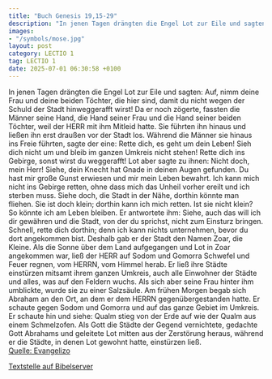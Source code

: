 ```yaml
---
title: "Buch Genesis 19,15-29"
description: "In jenen Tagen drängten die Engel Lot zur Eile und sagten: Auf, nimm deine Frau und deine beiden Töchter, die hier sind, damit du nicht wegen der Schuld der Stadt hinweggerafft wirst! Da er noch zögerte, fassten die Männer seine Hand, die Hand seiner Frau und die Hand seiner beid...."
images:
- "/symbols/mose.jpg"
layout: post
category: LECTIO 1
tag: LECTIO 1
date: 2025-07-01 06:30:58 +0100
---
```

In jenen Tagen drängten die Engel Lot zur Eile und sagten: Auf, nimm deine Frau und deine beiden Töchter, die hier sind, damit du nicht wegen der Schuld der Stadt hinweggerafft wirst!
Da er noch zögerte, fassten die Männer seine Hand, die Hand seiner Frau und die Hand seiner beiden Töchter, weil der HERR mit ihm Mitleid hatte.<!--more--> Sie führten ihn hinaus und ließen ihn erst draußen vor der Stadt los.
Während die Männer sie hinaus ins Freie führten, sagte der eine: Rette dich, es geht um dein Leben! Sieh dich nicht um und bleib im ganzen Umkreis nicht stehen! Rette dich ins Gebirge, sonst wirst du weggerafft!
Lot aber sagte zu ihnen: Nicht doch, mein Herr!
Siehe, dein Knecht hat Gnade in deinen Augen gefunden. Du hast mir große Gunst erwiesen und mir mein Leben bewahrt. Ich kann mich nicht ins Gebirge retten, ohne dass mich das Unheil vorher ereilt und ich sterben muss.
Siehe doch, die Stadt in der Nähe, dorthin könnte man fliehen. Sie ist doch klein; dorthin kann ich mich retten. Ist sie nicht klein? So könnte ich am Leben bleiben.
Er antwortete ihm: Siehe, auch das will ich dir gewähren und die Stadt, von der du sprichst, nicht zum Einsturz bringen.
Schnell, rette dich dorthin; denn ich kann nichts unternehmen, bevor du dort angekommen bist. Deshalb gab er der Stadt den Namen Zoar, die Kleine.
Als die Sonne über dem Land aufgegangen und Lot in Zoar angekommen war,
ließ der HERR auf Sodom und Gomorra Schwefel und Feuer regnen, vom HERRN, vom Himmel herab.
Er ließ ihre Städte einstürzen mitsamt ihrem ganzen Umkreis, auch alle Einwohner der Städte und alles, was auf den Feldern wuchs.
Als sich aber seine Frau hinter ihm umblickte, wurde sie zu einer Salzsäule.
Am frühen Morgen begab sich Abraham an den Ort, an dem er dem HERRN gegenübergestanden hatte.
Er schaute gegen Sodom und Gomorra und auf das ganze Gebiet im Umkreis. Er schaute hin und siehe: Qualm stieg von der Erde auf wie der Qualm aus einem Schmelzofen.
Als Gott die Städte der Gegend vernichtete, gedachte Gott Abrahams und geleitete Lot mitten aus der Zerstörung heraus, während er die Städte, in denen Lot gewohnt hatte, einstürzen ließ.<br>
[Quelle: Evangelizo](https://evangeliumtagfuertag.org/DE/gospel)

[Textstelle auf Bibelserver](https://www.bibleserver.com/EU/1.Mose19,15-29)
